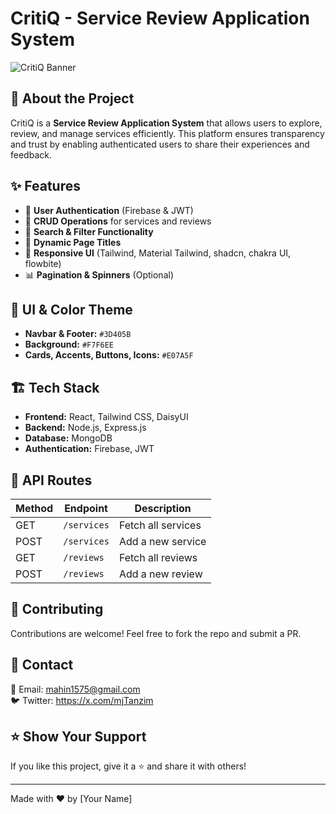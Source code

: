 # CritiQ - Service Review Application System

![CritiQ Banner](https://via.placeholder.com/1200x500)

## 🚀 About the Project
CritiQ is a **Service Review Application System** that allows users to explore, review, and manage services efficiently. This platform ensures transparency and trust by enabling authenticated users to share their experiences and feedback.

## ✨ Features
- 🔐 **User Authentication** (Firebase & JWT)
- 📝 **CRUD Operations** for services and reviews
- 🔎 **Search & Filter Functionality**
- 📜 **Dynamic Page Titles**
- 🎨 **Responsive UI** (Tailwind, Material Tailwind, shadcn, chakra UI, flowbite)
- 📊 **Pagination & Spinners** (Optional)

## 🎨 UI & Color Theme
- **Navbar & Footer:** `#3D405B`
- **Background:** `#F7F6EE`
- **Cards, Accents, Buttons, Icons:** `#E07A5F`

## 🏗 Tech Stack
- **Frontend:** React, Tailwind CSS, DaisyUI
- **Backend:** Node.js, Express.js
- **Database:** MongoDB
- **Authentication:** Firebase, JWT



## 📜 API Routes
| Method | Endpoint | Description |
|--------|---------|-------------|
| GET | `/services` | Fetch all services |
| POST | `/services` | Add a new service |
| GET | `/reviews` | Fetch all reviews |
| POST | `/reviews` | Add a new review |

## 📌 Contributing
Contributions are welcome! Feel free to fork the repo and submit a PR.

## 📧 Contact
📩 Email: mahin1575@gmail.com  
🐦 Twitter: https://x.com/mjTanzim

## ⭐ Show Your Support
If you like this project, give it a ⭐ and share it with others!

---
Made with ❤️ by [Your Name]
